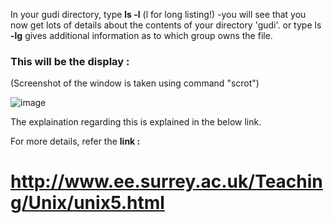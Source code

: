 
In your gudi directory, type <b>ls -l</b> (l for long listing!) -you will see that you now get lots of details about the contents of your directory 'gudi'.
or type ls <b>-lg</b> gives additional information as to which group owns the file.

<h3>This will be the display :</h3> 
(Screenshot of the window is taken using command "scrot")

![image](https://drive.google.com/uc?export=view&id=1VjQ6tmyHTd2ZPVB6xZDotm6N8EJ0VHPc)



The explaination regarding this is explained in the below link.

For more details, refer the <b>link :</b>

# http://www.ee.surrey.ac.uk/Teaching/Unix/unix5.html


